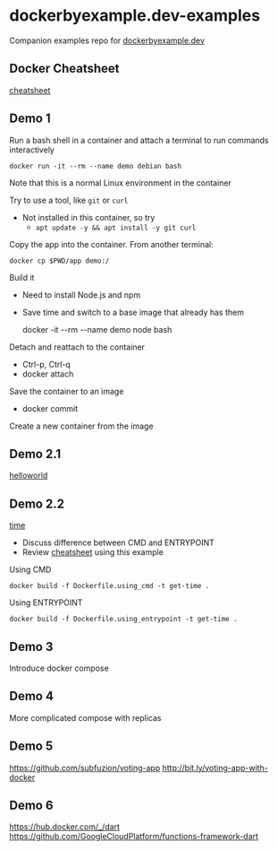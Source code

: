 
# dockerbyexample.dev-examples

Companion examples repo for [dockerbyexample.dev](https://dockerbyexample.dev)

## Docker Cheatsheet

[cheatsheet](cheatsheet.md)

## Demo 1 

Run a bash shell in a container and attach a terminal to run
commands interactively
  
    docker run -it --rm --name demo debian bash

Note that this is a normal Linux environment in the container

Try to use a tool, like `git` or `curl`
* Not installed in this container, so try
  * `apt update -y && apt install -y git curl`

Copy the app into the container. From another terminal:

    docker cp $PWD/app demo:/

Build it
  * Need to install Node.js and npm
  * Save time and switch to a base image that already has them

    docker -it --rm --name demo node bash
  
Detach and reattach to the container
  * Ctrl-p, Ctrl-q
  * docker attach

Save the container to an image
  * docker commit

Create a new container from the image

## Demo 2.1

[helloworld](basics/hello/)

## Demo 2.2

[time](./basics/time/)

* Discuss difference between CMD and ENTRYPOINT
* Review [cheatsheet](cheatsheet.md) using this example

Using CMD

    docker build -f Dockerfile.using_cmd -t get-time .

Using ENTRYPOINT

    docker build -f Dockerfile.using_entrypoint -t get-time . 

## Demo 3

Introduce docker compose

## Demo 4

More complicated compose with replicas

## Demo 5

https://github.com/subfuzion/voting-app
http://bit.ly/voting-app-with-docker

## Demo 6

https://hub.docker.com/_/dart
https://github.com/GoogleCloudPlatform/functions-framework-dart
